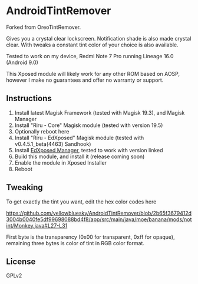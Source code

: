 # AndroidTintRemover

Forked from OreoTintRemover.

Gives you a crystal clear lockscreen. Notification shade is also made crystal clear. With tweaks a constant tint color of your choice is also available.

Tested to work on my device, Redmi Note 7 Pro running Lineage 16.0 (Android 9.0)

This Xposed module will likely work for any other ROM based on AOSP, however I make no guarantees and offer no warranty or support.

## Instructions

1. Install latest Magisk Framework (tested with Magisk 19.3), and Magisk Manager
2. Install "Riru - Core" Magisk module (tested with version 19.5)
3. Optionally reboot here
4. Install "Riru - EdXposed" Magisk module (tested with v0.4.5.1_beta(4463) Sandhook)
5. Install [EdXposed Manager](https://github.com/ElderDrivers/EdXposedManager/releases/tag/v4.5.1), tested to work with version linked
6. Build this module, and install it (release coming soon)
4. Enable the module in Xposed Installer
5. Reboot

## Tweaking

To get exactly the tint you want, edit the hex color codes here

https://github.com/yellowbluesky/AndroidTintRemover/blob/2b65f3679412d3004b0040fe5df99698088bd4f8/app/src/main/java/moe/banana/mods/notint/Monkey.java#L27-L31

First byte is the transparency (0x00 for transparent, 0xff for opaque), remaining three bytes is color of tint in RGB color format.

## License

GPLv2
